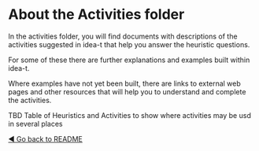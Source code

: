# About the Activities folder

In the activities folder, you will find documents with descriptions of the activities suggested in idea-t that help you answer the heuristic questions.

For some of these there are further explanations and examples built within idea-t.

Where examples have not yet been built, there are links to external web pages and other resources that will help you to understand and complete the activities.


TBD Table of Heuristics and Activities to show where activities may be usd in several places

[◄ Go back to README](../README.md)
